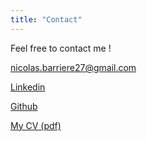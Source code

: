 ```yaml
---
title: "Contact"
---
```


Feel free to contact me !

[nicolas.barriere27@gmail.com](mailto:nicolas.barriere27@gmail.com)

[Linkedin](https://www.linkedin.com/in/nicolas-barrière/)

[Github](https://github.com/Nicolas-Barriere/)

[My CV (pdf)](/files/cv-nicolas-barriere.pdf)
